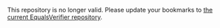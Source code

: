 This repository is no longer valid. Please update your bookmarks to [the current EqualsVerifier repository](https://github.com/jqno/equalsverifier).
